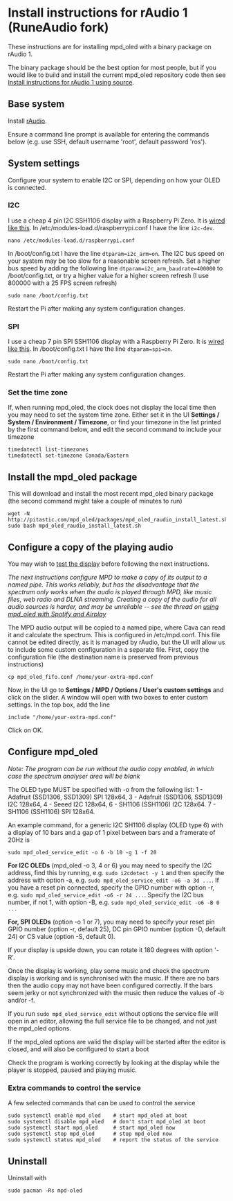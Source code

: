 # Install instructions for rAudio 1 (RuneAudio fork)

These instructions are for installing mpd_oled with a binary package on
rAudio 1.

The binary package should be the best option for most people, but if you
would like to build and install the current mpd_oled repository code then see
[Install instructions for rAudio 1 using source](install_raudio1_source.md).

## Base system

Install [rAudio](https://github.com/rern/rAudio-1/).

Ensure a command line prompt is available for entering the commands
below (e.g. use SSH, default username 'root', default password 'ros').

## System settings

Configure your system to enable I2C or SPI, depending on how your OLED
is connected.

### I2C
I use a cheap 4 pin I2C SSH1106 display with a Raspberry Pi Zero. It is
[wired like this](wiring_i2c.png).
In /etc/modules-load.d/raspberrypi.conf I have the line `i2c-dev`.
```
nano /etc/modules-load.d/raspberrypi.conf
```

In /boot/config.txt I have the line `dtparam=i2c_arm=on`.
The I2C bus speed on your system may be too slow for a reasonable screen
refresh. Set a higher bus speed by adding
the following line `dtparam=i2c_arm_baudrate=400000` to
/boot/config.txt, or try a higher value for a higher screen
refresh (I use 800000 with a 25 FPS screen refresh)
```
sudo nano /boot/config.txt
```
Restart the Pi after making any system configuration changes.

### SPI
I use a cheap 7 pin SPI SSH1106 display with a Raspberry Pi Zero. It is
[wired like this](wiring_spi.png).
In /boot/config.txt I have the line `dtparam=spi=on`.
```
sudo nano /boot/config.txt
```
Restart the Pi after making any system configuration changes.

### Set the time zone
If, when running mpd_oled, the clock does not display the local time then
you may need to set the system time zone. Either set it in the UI
**Settings / System / Environment / Timezone**, or find your timezone in the
list printed by the first command below, and edit the second command to
include your timezone
```
timedatectl list-timezones
timedatectl set-timezone Canada/Eastern
```

## Install the mpd_oled package

This will download and install the most recent mpd_oled binary package
(the second command might take a couple of minutes to run)
```
wget -N http://pitastic.com/mpd_oled/packages/mpd_oled_raudio_install_latest.sh
sudo bash mpd_oled_raudio_install_latest.sh
```

## Configure a copy of the playing audio

You may wish to [test the display](#configure-mpd_oled) before
following the next instructions.

*The next instructions configure MPD to make a*
*copy of its output to a named pipe.*
*This works reliably, but has the disadvantage that the spectrum*
*only works when the audio is played through MPD, like music files,*
*web radio and DLNA streaming. Creating a copy of the audio for all*
*audio sources is harder, and may be unreliable -- see the thread on*
*[using mpd_oled with Spotify and Airplay](https://github.com/antiprism/mpd_oled/issues/4)*

The MPD audio output will be copied to a named pipe, where Cava can
read it and calculate the spectrum. This is configured in /etc/mpd.conf.
This file cannot be edited directly, as it is managed by rAudio, but
the UI will allow us to include some custom configuration in a
separate file. First, copy the configuration file (the destination
name is preserved from previous instructions)

```
cp mpd_oled_fifo.conf /home/your-extra-mpd.conf
```
Now, in the UI go to **Settings / MPD / Options / User's custom settings**
and click on the slider. A window will open with two boxes to enter
custom settings. In the top box, add the line
```
include "/home/your-extra-mpd.conf"
```
Click on OK.

## Configure mpd_oled

*Note: The program can be run without the audio copy enabled, in*
*which case the spectrum analyser area will be blank*

The OLED type MUST be specified with -o from the following list:
    1 - Adafruit (SSD1306, SSD1309) SPI 128x64,
    3 - Adafruit (SSD1306, SSD1309) I2C 128x64,
    4 - Seeed I2C 128x64,
    6 - SH1106 (SSH1106) I2C 128x64.
    7 - SH1106 (SSH1106) SPI 128x64.

An example command, for a generic I2C SH1106 display (OLED type 6) with
a display of 10 bars and a gap of 1 pixel between bars and a framerate
of 20Hz is
```
sudo mpd_oled_service_edit -o 6 -b 10 -g 1 -f 20
```

**For I2C OLEDs** (mpd_oled -o 3, 4 or 6) you may need to specify the I2C
address, find this by running, e.g. `sudo i2cdetect -y 1` and then specify
the address with option -a, e.g. `sudo mpd_oled_service_edit -o6 -a 3d ...`.
If you have a reset pin connected, specify the GPIO number with option -r,
e.g. `sudo mpd_oled_service_edit -o6 -r 24 ...`. Specify the I2C bus number,
if not 1, with option -B, e.g. `sudo mpd_oled_service_edit -o6 -B 0 ...`

**For, SPI OLEDs** (option -o 1 or 7), you may need to specify your reset pin
GPIO number (option -r, default 25), DC pin GPIO number (option -D,
default 24) or CS value (option -S, default 0).

If your display is upside down, you can rotate it 180 degrees with option '-R'.

Once the display is working, play some music and check the spectrum display
is working and is synchronised with the music. If there are no bars then the
audio copy may not have been configured correctly. If the bars seem jerky
or not synchronized with the music then reduce the values of -b and/or -f.

If you run `sudo mpd_oled_service_edit` without options the service
file will open in an editor, allowing the full service file to be
changed, and not just the mpd_oled options.

If the mpd_oled options are valid the display will be started after
the editor is closed, and will also be configured to start a boot

Check the program is working correctly by looking at the display while
the player is stopped, paused and playing music.


### Extra commands to control the service

A few selected commands that can be used to control the service
```
sudo systemctl enable mpd_oled    # start mpd_oled at boot
sudo systemctl disable mpd_oled   # don't start mpd_oled at boot
sudo systemctl start mpd_oled     # start mpd_oled now
sudo systemctl stop mpd_oled      # stop mpd_oled now
sudo systemctl status mpd_oled    # report the status of the service
```

## Uninstall

Uninstall with
```
sudo pacman -Rs mpd-oled
```
